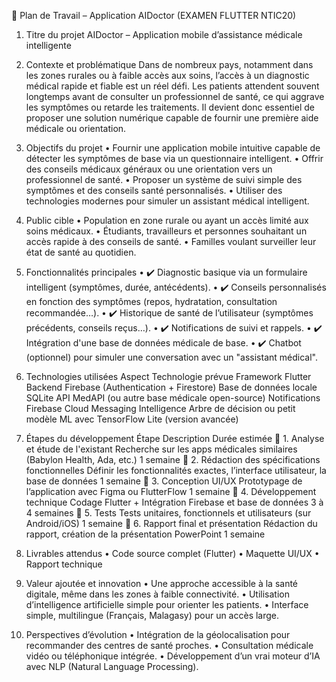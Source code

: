 ﻿📘 Plan de Travail – Application AIDoctor (EXAMEN FLUTTER NTIC20)
1. Titre du projet
AIDoctor – Application mobile d’assistance médicale intelligente

2. Contexte et problématique
Dans de nombreux pays, notamment dans les zones rurales ou à faible accès aux soins, l’accès à un diagnostic médical rapide et fiable est un réel défi. Les patients attendent souvent longtemps avant de consulter un professionnel de santé, ce qui aggrave les symptômes ou retarde les traitements. Il devient donc essentiel de proposer une solution numérique capable de fournir une première aide médicale ou orientation.

3. Objectifs du projet
    • Fournir une application mobile intuitive capable de détecter les symptômes de base via un questionnaire intelligent.
    • Offrir des conseils médicaux généraux ou une orientation vers un professionnel de santé.
    • Proposer un système de suivi simple des symptômes et des conseils santé personnalisés.
    • Utiliser des technologies modernes pour simuler un assistant médical intelligent.

4. Public cible
    • Population en zone rurale ou ayant un accès limité aux soins médicaux.
    • Étudiants, travailleurs et personnes souhaitant un accès rapide à des conseils de santé.
    • Familles voulant surveiller leur état de santé au quotidien.

5. Fonctionnalités principales
    • ✔️ Diagnostic basique via un formulaire intelligent (symptômes, durée, antécédents).
    • ✔️ Conseils personnalisés en fonction des symptômes (repos, hydratation, consultation recommandée…).
    • ✔️ Historique de santé de l’utilisateur (symptômes précédents, conseils reçus…).
    • ✔️ Notifications de suivi et rappels.
    • ✔️ Intégration d'une base de données médicale de base.
    • ✔️ Chatbot (optionnel) pour simuler une conversation avec un "assistant médical".

6. Technologies utilisées
Aspect
Technologie prévue
Framework
Flutter
Backend
Firebase (Authentication + Firestore)
Base de données locale
SQLite
API
MedAPI (ou autre base médicale open-source)
Notifications
Firebase Cloud Messaging
Intelligence
Arbre de décision ou petit modèle ML avec TensorFlow Lite (version avancée)

7. Étapes du développement
Étape
Description
Durée estimée
📌 1. Analyse et étude de l'existant
Recherche sur les apps médicales similaires (Babylon Health, Ada, etc.)
1 semaine
📌 2. Rédaction des spécifications fonctionnelles
Définir les fonctionnalités exactes, l’interface utilisateur, la base de données
1 semaine
📌 3. Conception UI/UX
Prototypage de l’application avec Figma ou FlutterFlow
1 semaine
📌 4. Développement technique
Codage Flutter + Intégration Firebase et base de données
3 à 4 semaines
📌 5. Tests
Tests unitaires, fonctionnels et utilisateurs (sur Android/iOS)
1 semaine
📌 6. Rapport final et présentation
Rédaction du rapport, création de la présentation PowerPoint
1 semaine

8. Livrables attendus
    • Code source complet (Flutter)
    • Maquette UI/UX
    • Rapport technique

9. Valeur ajoutée et innovation
    • Une approche accessible à la santé digitale, même dans les zones à faible connectivité.
    • Utilisation d’intelligence artificielle simple pour orienter les patients.
    • Interface simple, multilingue (Français, Malagasy) pour un accès large.

10. Perspectives d’évolution
    • Intégration de la géolocalisation pour recommander des centres de santé proches.
    • Consultation médicale vidéo ou téléphonique intégrée.
    • Développement d’un vrai moteur d’IA avec NLP (Natural Language Processing).

